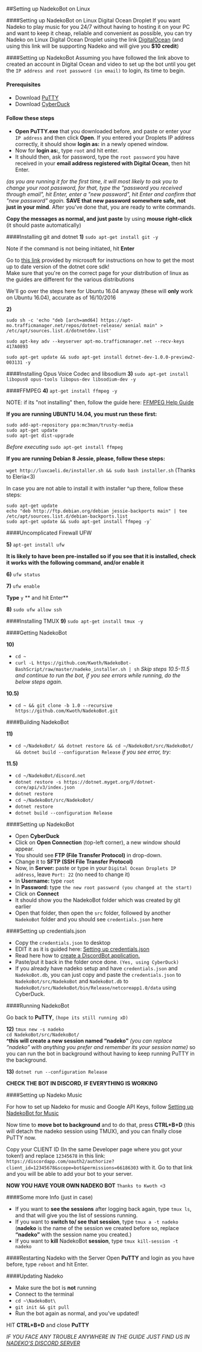 ##Setting up NadekoBot on Linux

####Setting up NadekoBot on Linux Digital Ocean Droplet
If you want Nadeko to play music for you 24/7 without having to hosting it on your PC and want to keep it cheap, reliable and convenient as possible, you can try Nadeko on Linux Digital Ocean Droplet using the link [DigitalOcean](http://m.do.co/c/46b4d3d44795/) (and using this link will be supporting Nadeko and will give you **$10 credit**)

####Setting up NadekoBot
Assuming you have followed the link above to created an account in Digital Ocean and video to set up the bot until you get the `IP address and root password (in email)` to login, its time to begin.

#### Prerequisites
- Download [PuTTY](http://www.chiark.greenend.org.uk/~sgtatham/putty/download.html)
- Download [CyberDuck](https://cyberduck.io)

#### Follow these steps

- **Open PuTTY.exe** that you downloaded before, and paste or enter your `IP address` and then click **Open**.
If you entered your Droplets IP address correctly, it should show **login as:** in a newly opened window.
- Now for **login as:**, type `root` and hit enter.
- It should then, ask for password, type the `root password` you have received in your **email address registered with Digital Ocean**, then hit Enter.

*(as you are running it for the first time, it will most likely to ask you to change your root password, for that, type the "password you received through email", hit Enter, enter a "new password", hit Enter and confirm that "new password" again.*
**SAVE that new password somewhere safe, not just in your mind**. After you've done that, you are ready to write commands.

**Copy the messages as normal, and just paste** by using **mouse right-click** (it should paste automatically)

####Installing git and dotnet
**1)**
`sudo apt-get install git -y`

Note if the command is not being initiated, hit **Enter**

Go to [this link](https://www.microsoft.com/net/core#ubuntu) provided by microsoft for instructions on how to get the most up to date version of the dotnet core sdk!  
Make sure that you're on the correct page for your distribution of linux as the guides are different for the various distributions  

We'll go over the steps here for Ubuntu 16.04 anyway (these will **only** work on Ubuntu 16.04), accurate as of 16/10/2016

**2)**
```
sudo sh -c 'echo "deb [arch=amd64] https://apt-mo.trafficmanager.net/repos/dotnet-release/ xenial main" > /etc/apt/sources.list.d/dotnetdev.list'

sudo apt-key adv --keyserver apt-mo.trafficmanager.net --recv-keys 417A0893

sudo apt-get update && sudo apt-get install dotnet-dev-1.0.0-preview2-003131 -y
```

####Installing Opus Voice Codec and libsodium
**3)**
`sudo apt-get install libopus0 opus-tools libopus-dev libsodium-dev -y`

####FFMPEG
**4)**
`apt-get install ffmpeg -y`

NOTE: if its "not installing" then, follow the guide here: [FFMPEG Help Guide](http://www.faqforge.com/linux/how-to-install-ffmpeg-on-ubuntu-14-04/)

**If you are running UBUNTU 14.04, you must run these first:**  
```
sudo add-apt-repository ppa:mc3man/trusty-media
sudo apt-get update
sudo apt-get dist-upgrade
```
*Before executing* `sudo apt-get install ffmpeg`

**If you are running Debian 8 Jessie, please, follow these steps:**

`wget http://luxcaeli.de/installer.sh && sudo bash installer.sh` (Thanks to Eleria<3)

In case you are not able to install it with installer ^up there, follow these steps:

```
sudo apt-get update
echo "deb http://ftp.debian.org/debian jessie-backports main" | tee /etc/apt/sources.list.d/debian-backports.list
sudo apt-get update && sudo apt-get install ffmpeg -y`
```

####Uncomplicated Firewall UFW

**5)**
`apt-get install ufw`

**It is likely to have been pre-installed so if you see that it is installed, check it works with the following command, and/or enable it**

**6)**
`ufw status`

**7)**
`ufw enable`

**Type** `y` ** and hit Enter**

**8)**
`sudo ufw allow ssh`

####Installing TMUX
**9)**
`sudo apt-get install tmux -y`

####Getting NadekoBot

**10)**
- `cd ~`
- `curl -L https://github.com/Kwoth/NadekoBot-BashScript/raw/master/nadeko_installer.sh | sh`
*Skip steps 10.5-11.5 and continue to run the bot, if you see errors while running, do the below steps again.*

**10.5)**
- `cd ~ && git clone -b 1.0 --recursive https://github.com/Kwoth/NadekoBot.git`

####Building NadekoBot

**11)**
- `cd ~/NadekoBot/ && dotnet restore && cd ~/NadekoBot/src/NadekoBot/ && dotnet build --configuration Release`
*if you see error, try:*

**11.5)**
- `cd ~/NadekoBot/discord.net`
- `dotnet restore -s https://dotnet.myget.org/F/dotnet-core/api/v3/index.json`
- `dotnet restore`
- `cd ~/NadekoBot/src/NadekoBot/`
- `dotnet restore` 
- `dotnet build --configuration Release`

####Setting up NadekoBot 

- Open **CyberDuck**
- Click on **Open Connection** (top-left corner), a new window should appear.
- You should see **FTP (File Transfer Protocol)** in drop-down.
- Change it to **SFTP (SSH File Transfer Protocol)**
- Now, in **Server:** paste or type in your `Digital Ocean Droplets IP address`, leave `Port: 22` (no need to change it)
- In **Username:** type `root`
- In **Password:** type `the new root password (you changed at the start)`
- Click on **Connect**
- It should show you the NadekoBot folder which was created by git earlier
- Open that folder, then open the `src` folder, followed by another `NadekoBot` folder and you should see `credentials.json` here

####Setting up credentials.json

- Copy the `credentials.json` to desktop
- EDIT it as it is guided here: [Setting up credentials.json](http://nadekobot.readthedocs.io/en/1.0/guides/Windows%20Guide/#setting-up-credentialsjson-file)
- Read here how to [create a DiscordBot application.](http://nadekobot.readthedocs.io/en/1.0/guides/Windows%20Guide/#creating-discordbot-application)
- Paste/put it back in the folder once done. `(Yes, using CyberDuck)`
- If you already have nadeko setup and have `credentials.json` and `NadekoBot.db`, you can just copy and paste the `credentials.json` to `NadekoBot/src/NadekoBot` and `NadekoBot.db` to `NadekoBot/src/NadekoBot/bin/Release/netcoreapp1.0/data` using CyberDuck.

####Running NadekoBot

Go back to **PuTTY**, `(hope its still running xD)`

**12)**
`tmux new -s nadeko`  
`cd NadekoBot/src/NadekoBot/`  
**^this will create a new session named “nadeko”** *(you can replace “nadeko” with anything you prefer and remember its your session name)* so you can run the bot in background without having to keep running PuTTY in the background.

**13)**
`dotnet run --configuration Release`

**CHECK THE BOT IN DISCORD, IF EVERYTHING IS WORKING**

####Setting up Nadeko Music

For how to set up Nadeko for music and Google API Keys, follow [Setting up NadekoBot for Music](http://nadekobot.readthedocs.io/en/1.0/guides/Windows%20Guide/#setting-up-nadekobot-for-music)

Now time to **move bot to background** and to do that, press **CTRL+B+D** (this will detach the nadeko session using TMUX), and you can finally close PuTTY now.

Copy your CLIENT ID (In the same Developer page where you got your token!) and replace `12345678` in this link: `https://discordapp.com/oauth2/authorize?client_id=12345678&scope=bot&permissions=66186303` with it.
  Go to that link and you will be able to add your bot to your server.

**NOW YOU HAVE YOUR OWN NADEKO BOT** `Thanks to Kwoth <3`

####Some more Info (just in case)

- If you want to **see the sessions** after logging back again, type `tmux ls`, and that will give you the list of sessions running.
- If you want to **switch to/ see that session**, type `tmux a -t nadeko` (**nadeko** is the name of the session we created before so, replace **“nadeko”** with the session name you created.)
- If you want to **kill** NadekoBot **session**, type `tmux kill-session -t nadeko`

####Restarting Nadeko with the Server
Open **PuTTY** and login as you have before, type `reboot` and hit Enter.

####Updating Nadeko

- Make sure the bot is **not** running
- Connect to the terminal
- `cd ~\NadekoBot\`
- `git init && git pull`
- Run the bot again as normal, and you've updated!

HIT **CTRL+B+D** and close **PuTTY**

*IF YOU FACE ANY TROUBLE ANYWHERE IN THE GUIDE JUST FIND US IN [NADEKO'S DISCORD SERVER](https://discord.gg/0ehQwTK2RBjAxzEY)*
